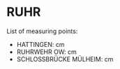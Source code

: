 # RUHR

List of measuring points:

* HATTINGEN: <Value topic="rivers/pegel-online/RUHR/Hattingen/measurementValue"/> cm
* RUHRWEHR OW: <Value topic="rivers/pegel-online/RUHR/RUHRWEHR_OW/measurementValue"/> cm
* SCHLOSSBRÜCKE MÜLHEIM: <Value topic="rivers/pegel-online/RUHR/SCHLOSSBRÜCKE_MÜLHEIM/measurementValue"/> cm
